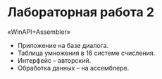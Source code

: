 # Лабораторная работа 2

«WinAPI+Assembler»

* Приложение на базе диалога.
* Таблица умножения в 16 системе счисления.
* Интерфейс – авторский.
* Обработка данных – на ассемблере.
